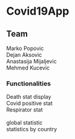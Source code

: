 ﻿# Covid19App

## Team
Marko Popovic <br />
Dejan Aksovic <br />
Anastasija Mijaljevic <br />
Mehmed Kucevic<br />


### Functionalities
Death stat display <br>
Covid positive stat <br>
Respirator stat <br>
<br>
global statistic <br>
statistics by country <br>
